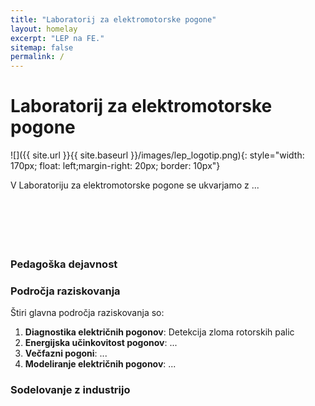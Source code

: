 ```yaml
---
title: "Laboratorij za elektromotorske pogone"
layout: homelay
excerpt: "LEP na FE."
sitemap: false
permalink: /
---
```


# Laboratorij za elektromotorske pogone


![]({{ site.url }}{{ site.baseurl }}/images/lep_logotip.png){: style="width: 170px; float: left;margin-right: 20px; border: 10px"}


V Laboratoriju za elektromotorske pogone se ukvarjamo z ...
<br><br><br><br><br><br>



### Pedagoška dejavnost

### Področja raziskovanja
Štiri glavna področja raziskovanja so:

1. **Diagnostika električnih pogonov**: Detekcija zloma rotorskih palic
2. **Energijska učinkovitost pogonov**: ...
3. **Večfazni pogoni**: ...
4. **Modeliranje električnih pogonov**: ...

### Sodelovanje z industrijo
